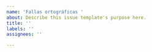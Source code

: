 ```yaml
---
name: 'Fallas ortográficas '
about: Describe this issue template's purpose here.
title: ''
labels: ''
assignees: ''

---
```



